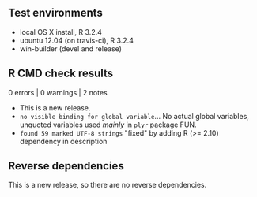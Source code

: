 ## Test environments
* local OS X install, R 3.2.4
* ubuntu 12.04 (on travis-ci), R 3.2.4
* win-builder (devel and release)

## R CMD check results

0 errors | 0 warnings | 2 notes

* This is a new release.
* `no visible binding for global variable`... No actual global variables, unquoted variables used *mainly* in `plyr` package FUN. 
* `found 59 marked UTF-8 strings` "fixed" by adding R (>= 2.10) dependency in description

## Reverse dependencies

This is a new release, so there are no reverse dependencies.

